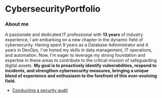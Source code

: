 # CybersecurityPortfolio

### About me

A passionate and dedicated IT professional with **13 years** of industry experience, I am embarking on a new chapter in the dynamic field of cybersecurity. Having spent 9 years as a Database Administrator and 4 years in DevOps, I've honed my skills in data management, IT operations, and automation. Now, I'm eager to leverage my strong foundation and expertise in these areas to contribute to the critical mission of safeguarding digital assets. **My goal is to proactively identify vulnerabilities, respond to incidents, and strengthen cybersecurity measures, bringing a unique blend of experience and enthusiasm to the forefront of this ever-evolving field.**

- [Conducting a security audit](ConductingSecurityAudit/)